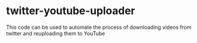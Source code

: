 # twitter-youtube-uploader
This code can be used to automate the process of downloading videos from twitter and reuploading them to YouTube
